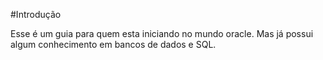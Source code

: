 #Introdução

Esse é um guia para quem esta iniciando no mundo oracle. Mas já possui algum conhecimento em bancos de dados e SQL.
